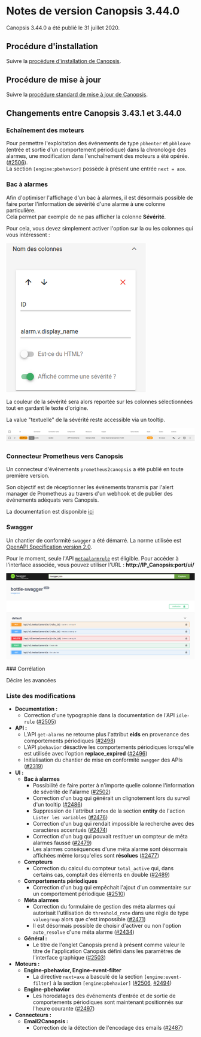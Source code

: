 # Notes de version Canopsis 3.44.0

Canopsis 3.44.0 a été publié le 31 juillet 2020.

## Procédure d'installation

Suivre la [procédure d'installation de Canopsis](../guide-administration/installation/index.md).

## Procédure de mise à jour

Suivre la [procédure standard de mise à jour de Canopsis](../guide-administration/mise-a-jour/index.md).

## Changements entre Canopsis 3.43.1 et 3.44.0

### Echaînement des moteurs

Pour permettre l'exploitation des événements de type `pbhenter` et `pbhleave` (entrée et sortie d'un comportement périodique) dans la chronologie des alarmes, une modification dans l'enchaînement des moteurs a été opérée.  ([#2506](https://git.canopsis.net/canopsis/canopsis/-/issues/2506)).  
La section `[engine:pbehavior]` possède à présent une entrée `next = axe`.

### Bac à alarmes

Afin d'optimiser l'affichage d'un bac à alarmes, il est désormais possible de faire porter l'information de sévérité d'une alarme à une colonne particulière.  
Cela permet par exemple de ne pas afficher la colonne **Sévérité**.

Pour cela, vous devez simplement activer l'option sur la ou les colonnes qui vous intéressent : 

![sévérité](img/3.44.0-severite1.png)

La couleur de la sévérité sera alors reportée sur les colonnes sélectionnées tout en gardant le texte d'origine.

La value "textuelle" de la sévérité reste accessible via un tooltip. 

![résultat_sévérité](img/3.44.0-severite2.png)


### Connecteur Prometheus vers Canopsis

Un connecteur d'événements `prometheus2canopsis` a été publié en toute première version.

Son objectif est de réceptionner les événements transmis par l'alert manager de Prometheus au travers d'un webhook et de publier des événements adéquats vers Canopsis.

La documentation est disponible [ici]()

### Swagger

Un chantier de conformité `swagger` a été démarré. 
La norme utilisée est [OpenAPI Specification version 2.0](https://github.com/OAI/OpenAPI-Specification/blob/master/versions/2.0.md).

Pour le moment, seule l'API [`metaalarmrule`](../../guide-developpement/api/api-v2-meta-alarm-rule/) est éligible. Pour accéder à l'interface associée, vous pouvez utiliser l'URL : **http://IP_Canopsis:port/ui/**

![Swagger](img/3.44.0-swagger.png)


### Corrélation

Décire les avancées


### Liste des modifications

*  **Documentation :**
    * Correction d'une typographie dans la documentation de l'API `idle-rule` ([#2505](https://git.canopsis.net/canopsis/canopsis/-/issues/2505))
*  **API :**
    * L'API `get-alarms` ne retourne plus l'attribut **eids** en provenance des comportements périodiques ([#2498](https://git.canopsis.net/canopsis/canopsis/-/issues/2498))
    * L'API `pbehavior` désactive les comportements périodiques lorsqu'elle est utilisée avec l'option **replace_expired** ([#2496](https://git.canopsis.net/canopsis/canopsis/-/issues/2496))
    * Initialisation du chantier de mise en conformité `swagger` des APIs ([#2319](https://git.canopsis.net/canopsis/canopsis/-/issues/2319))
*  **UI :**
    *   **Bac à alarmes**
        * Possibilité de faire porter à n'importe quelle colonne l'information de sévérité de l'alarme ([#2502](https://git.canopsis.net/canopsis/canopsis/-/issues/2502))
        * Correction d'un bug qui générait un clignotement lors du survol d'un tooltip ([#2486](https://git.canopsis.net/canopsis/canopsis/-/issues/2486))
        * Suppression de l'attribut `infos` de la section **entity** de l'action `Lister les variables` ([#2476](https://git.canopsis.net/canopsis/canopsis/-/issues/2476))
        * Correction d'un bug qui rendait impossible la recherche avec des caractères accentués ([#2474](https://git.canopsis.net/canopsis/canopsis/-/issues/2474))
        * Correction d'un bug qui pouvait restituer un compteur de méta alarmes faussé ([#2479](https://git.canopsis.net/canopsis/canopsis/-/issues/2479))
        * Les alarmes conséquences d'une méta alarme sont désormais affichées même lorsqu'elles sont **résolues** ([#2477](https://git.canopsis.net/canopsis/canopsis/-/issues/2477))
    *   **Compteurs**
        * Correction du calcul du compteur `total_active` qui, dans certains cas, comptait des éléments en double ([#2489](https://git.canopsis.net/canopsis/canopsis/-/issues/2489))
    *   **Comportements périodiques**
        * Correction d'un bug qui empêchait l'ajout d'un commentaire sur un comportement périodique ([#2510](https://git.canopsis.net/canopsis/canopsis/-/issues/2510))
    *   **Méta alarmes**
        * Correction du formulaire de gestion des méta alarmes qui autorisait l'utilisation de `threshold_rate` dans une règle de type `valuegroup` alors que c'est impossible ([#2471](https://git.canopsis.net/canopsis/canopsis/-/issues/2471))
        * Il est désormais possible de choisir d'activer ou non l'option `auto_resolve` d'une méta alarme ([#2434](https://git.canopsis.net/canopsis/canopsis/-/issues/2434))
    *   **Général :**
        * Le titre de l'onglet Canopsis prend à présent comme valeur le titre de l'application Canopsis défini dans les paramètres de l'interface graphique ([#2503](https://git.canopsis.net/canopsis/canopsis/-/issues/2503))
*  **Moteurs :**
    *   **Engine-pbehavior, Engine-event-filter**
        * La directive `next=axe` a basculé de la section `[engine:event-filter]` à la section `[engine:pbehavior]` ([#2506](https://git.canopsis.net/canopsis/canopsis/-/issues/2506), [#2494](https://git.canopsis.net/canopsis/canopsis/-/issues/2494))
    *   **Engine-pbehavior**
        * Les horodatages des événements d'entrée et de sortie de comportements périodiques sont maintenant positionnés sur l'heure courante ([#2497](https://git.canopsis.net/canopsis/canopsis/-/issues/2497))
*  **Connecteurs :**
    *   **Email2Canopsis :**
        * Correction de la détection de l'encodage des emails ([#2487](https://git.canopsis.net/canopsis/canopsis/-/issues/2487))
